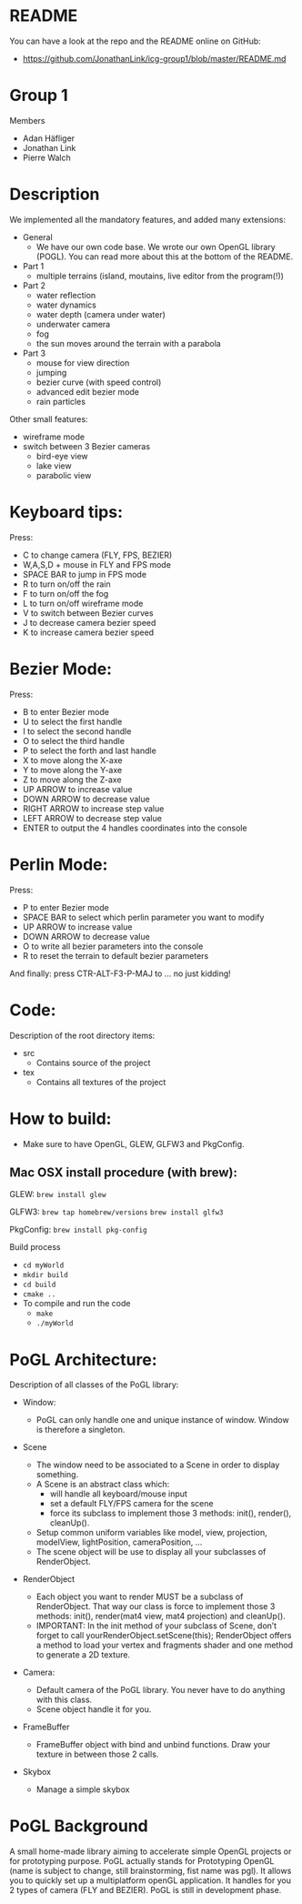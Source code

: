 README
==================================

You can have a look at the repo and the README online on GitHub:
* https://github.com/JonathanLink/icg-group1/blob/master/README.md

# Group 1

Members
* Adan Häfliger
* Jonathan Link
* Pierre Walch

# Description

We implemented all the mandatory features, and added many extensions:
* General
    * We have our own code base. We wrote our own OpenGL library (POGL). You can read more about this at the bottom of the README.
* Part 1
    * multiple terrains (island, moutains, live editor from the program(!))
* Part 2
    * water reflection
    * water dynamics
    * water depth (camera under water)
    * underwater camera
    * fog
    * the sun moves around the terrain with a parabola
* Part 3
    * mouse for view direction
    * jumping
    * bezier curve (with speed control)
    * advanced edit bezier mode
    * rain particles

Other small features:
   * wireframe mode
   * switch between 3 Bezier cameras
       * bird-eye view
       * lake view
       * parabolic view

# Keyboard tips:

Press:

* C to change camera (FLY, FPS, BEZIER)
* W,A,S,D + mouse in FLY and FPS mode	
* SPACE BAR to jump in FPS mode
* R to turn on/off the rain
* F to turn on/off the fog
* L to turn on/off wireframe mode
* V to switch between Bezier curves
* J to decrease camera bezier speed
* K to increase camera bezier speed

# Bezier Mode:

Press:

* B to enter Bezier mode
* U to select the first handle
* I to select the second handle
* O to select the third handle
* P to select the forth and last handle
* X to move along the X-axe
* Y to move along the Y-axe
* Z to move along the Z-axe
* UP ARROW to increase value
* DOWN ARROW to decrease value
* RIGHT ARROW to increase step value
* LEFT ARROW to decrease step value
* ENTER to output the 4 handles coordinates into the console

# Perlin Mode:

Press:

* P to enter Bezier mode
* SPACE BAR to select which perlin parameter you want to modify
* UP ARROW to increase value
* DOWN ARROW to decrease value
* O to write all bezier parameters into the console
* R to reset the terrain to default bezier parameters

And finally: press CTR-ALT-F3-P-MAJ to ... no just kidding!


# Code:
Description of the root directory items:

* src
   * Contains source of the project
* tex
   * Contains all textures of the project


# How to build:

* Make sure to have OpenGL, GLEW, GLFW3 and PkgConfig.

## Mac OSX install procedure (with brew):

GLEW:
`brew install glew`

GLFW3:
`brew tap homebrew/versions`
`brew install glfw3`

PkgConfig:
`brew install pkg-config`

Build process
* `cd myWorld`
* `mkdir build`
* `cd build`
* `cmake ..`
* To compile and run the code
    * `make`
    * `./myWorld`

# PoGL Architecture:

Description of all classes of the PoGL library:

* Window:
    * PoGL can only handle one and unique instance of window. Window is therefore a singleton.

* Scene
    * The window need to be associated to a Scene in order to display something.
    * A Scene is an abstract class which:
        * will handle all keyboard/mouse input
        * set a default FLY/FPS camera for the scene
        * force its subclass to implement those 3 methods: init(), render(), cleanUp().
    * Setup common uniform variables like model, view, projection, modelView, lightPosition, cameraPosition, ...
    * The scene object will be use to display all your subclasses of RenderObject.

* RenderObject
    * Each object you want to render MUST be a subclass of RenderObject. That way our class is force to implement those 3 methods: init(), render(mat4 view, mat4 projection) and cleanUp().
    * IMPORTANT: In the init method of your subclass of Scene, don’t forget to call yourRenderObject.setScene(this);
    RenderObject offers a method to load your vertex and fragments shader and one method to generate a 2D texture.
    
* Camera:
    * Default camera of the PoGL library. You never have to do anything with this class. 
    * Scene object handle it for you.

* FrameBuffer
    * FrameBuffer object with bind and unbind functions. Draw your texture in between those 2 calls.

* Skybox
    * Manage a simple skybox

# PoGL Background

A small home-made library aiming to accelerate simple OpenGL projects or for prototyping purpose. PoGL actually stands for Prototyping OpenGL (name is subject to change, still brainstorming, fist name was pgl). It allows you to quickly set up a multiplatform openGL application. It handles for you 2 types of camera (FLY and BEZIER). PoGL is still in development phase.
